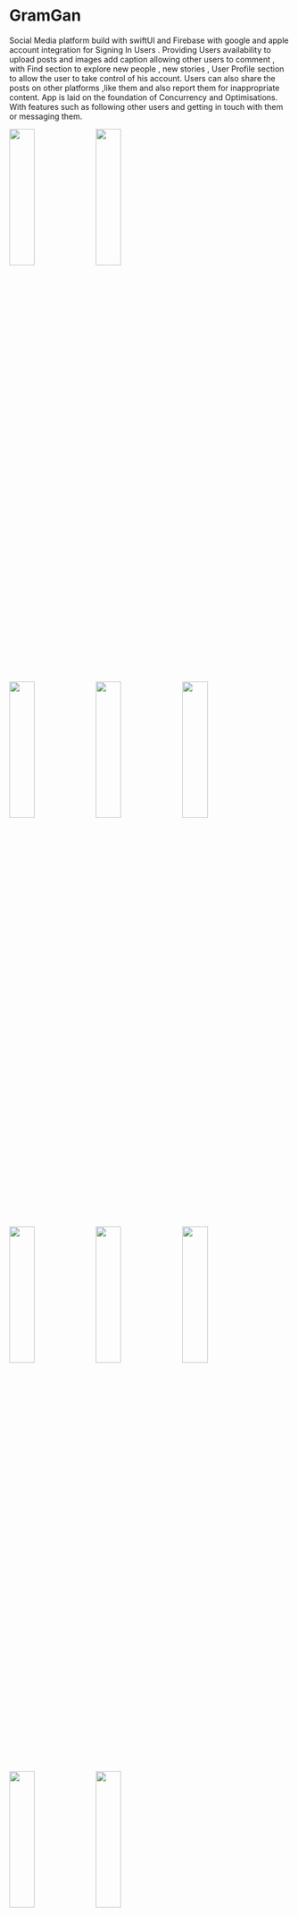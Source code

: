 # GramGan
Social Media platform build with swiftUI and Firebase with google and apple account integration for Signing In Users . Providing Users availability to upload posts and images add caption allowing other users to comment , with Find section to explore new people , new stories , User Profile section to allow the user to take control of his account. Users can also share the posts on other platforms ,like them and also report them for inappropriate content. App is laid on the foundation of Concurrency and Optimisations. With features such as following other users and getting in touch with them or messaging them.



<img src="https://user-images.githubusercontent.com/58638886/140026265-4ddf5d7b-820b-4612-9c4c-5e13cc3366c5.png" width="30%" height="25%"> <img src="https://user-images.githubusercontent.com/58638886/140026366-22dd3aef-4979-4a97-8ca6-d4a0d533d94d.png" width="30%" height="25%">

<img src="https://user-images.githubusercontent.com/58638886/140026559-fb268f35-74d6-4a93-9174-1c74b0b27e29.png" width="30%" height="25%">
<img src="https://user-images.githubusercontent.com/58638886/140026385-1c19d401-5c8e-4c9e-b1e9-b76a8c288a42.png" width="30%" height="25%">
<img src="https://user-images.githubusercontent.com/58638886/140026475-351ce15a-7fb5-48ae-af71-fbbbbc3a84c9.png" width="30%" height="25%">
<img src="https://user-images.githubusercontent.com/58638886/140026483-0067c5e9-b327-4119-83b7-56f8709b8818.png" width="30%" height="25%">
<img src="https://user-images.githubusercontent.com/58638886/140026545-02e358d7-704d-41c3-8e73-0f94069f2971.png" width="30%" height="25%">
<img src="https://user-images.githubusercontent.com/58638886/140026551-1b0e3853-2a06-46a2-96f2-ea98fe0a9354.png" width="30%" height="25%">
<img src="https://user-images.githubusercontent.com/58638886/140026652-acd127f2-5d60-4e49-83df-4022485f89dc.png" width="30%" height="25%">
<img src="https://user-images.githubusercontent.com/58638886/140026851-b082abe4-f754-4377-9e01-4ed41689d7e3.png" width="30%" height="25%">

This is a short view of the Firestore Database 
<img src="https://user-images.githubusercontent.com/58638886/140027585-9398f0bf-d384-4ac6-8446-363fd50e0c5b.png"" width="30%" height="25%">





